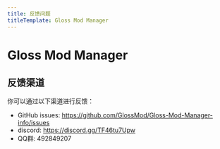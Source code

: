 ```yaml
---
title: 反馈问题
titleTemplate: Gloss Mod Manager
---
```


# Gloss Mod Manager
## 反馈渠道

你可以通过以下渠道进行反馈：
- GitHub issues: https://github.com/GlossMod/Gloss-Mod-Manager-info/issues
- discord: https://discord.gg/TF46tu7Upw
- QQ群: 492849207
